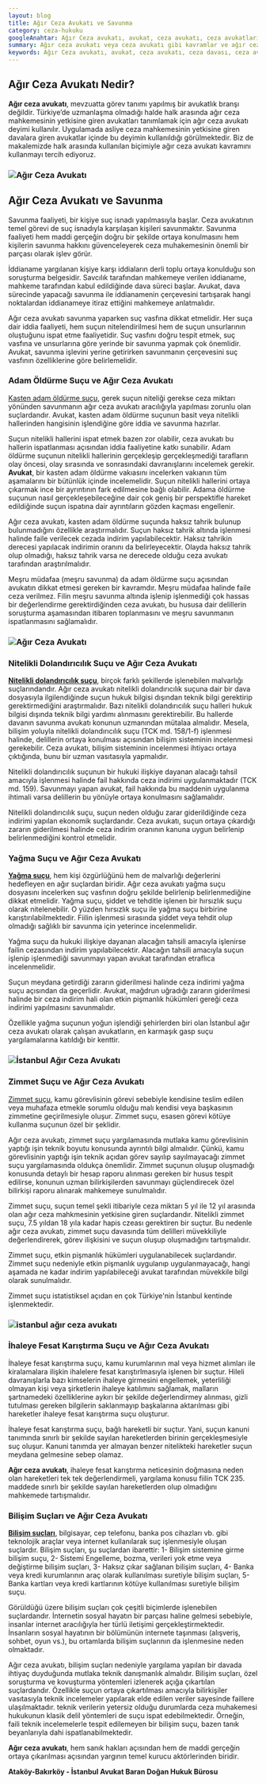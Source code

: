 ```yaml
---
layout: blog
title: Ağır Ceza Avukatı ve Savunma
category: ceza-hukuku
googleAnahtar: Ağır Ceza avukatı, avukat, ceza avukatı, ceza avukatları, ağır ceza avukatları, ceza avukatı istanbul, istanbul avukat, bakırköy avukat, hukuk bürosu
summary: Ağır ceza avukatı veya ceza avukatı gibi kavramlar ve ağır ceza avukatlarının savunma işlevi, kasten adama öldürme suçu, nitelikli dolandırıcılık suçu, zimmet suçu ve yağma suçu çerçevesinde tanıtılmıştır.
keywords: Ağır Ceza avukatı, avukat, ceza avukatı, ceza davası, ceza avukatı arıyorum istanbul, istanbul avukat, bakırköy avukat, ataköy avukat, ceza avukatları, ağır ceza avukatları, hukuk bürosu
---
```



## Ağır Ceza Avukatı Nedir?

**Ağır ceza avukatı**, mevzuatta görev tanımı yapılmış bir avukatlık branşı değildir. Türkiye’de uzmanlaşma olmadığı halde halk arasında ağır ceza mahkemesinin yetkisine giren avukatları tanımlamak için ağır ceza avukatı deyimi kullanılır. Uygulamada asliye ceza mahkemesinin yetkisine giren davalara giren avukatlar içinde bu deyimin kullanıldığı görülmektedir. Biz de makalemizde halk arasında kullanılan biçimiyle ağır ceza avukatı kavramını kullanmayı tercih ediyoruz.

### ![Ağır Ceza Avukatı](https://camo.githubusercontent.com/5128725cfb59d8a717d6fffeb82260a5c3732af2/687474703a2f2f692e68697a6c69726573696d2e636f6d2f5636446135522e6a7067 "Ağır Ceza Avukatı")

##  Ağır Ceza Avukatı ve Savunma

Savunma faaliyeti, bir kişiye suç isnadı yapılmasıyla başlar. Ceza avukatının temel görevi de suç isnadıyla karşılaşan kişileri savunmaktır. Savunma faaliyeti hem maddi gerçeğin doğru bir şekilde ortaya konulmasını hem kişilerin savunma hakkını güvenceleyerek ceza muhakemesinin önemli bir parçası olarak işlev görür.

İddianame yargılanan kişiye karşı iddiaların derli toplu ortaya konulduğu son soruşturma belgesidir. Savcılık tarafından mahkemeye verilen iddianame, mahkeme tarafından kabul edildiğinde dava süreci başlar. Avukat, dava sürecinde yapacağı savunma ile iddianamenin çerçevesini  tartışarak hangi noktalardan iddianameye itiraz ettiğini mahkemeye anlatmalıdır.

Ağır ceza avukatı savunma yaparken suç vasfına dikkat etmelidir. Her suça dair iddia faaliyeti, hem suçun nitelendirilmesi hem de suçun unsurlarının oluştuğunu ispat etme faaliyetidir. Suç vasfını doğru tespit etmek, suç vasfına ve unsurlarına göre yerinde bir savunma yapmak çok önemlidir. Avukat, savunma işlevini yerine getirirken savunmanın çerçevesini suç vasfının özelliklerine göre belirlemelidir.



### Adam Öldürme Suçu ve Ağır Ceza Avukatı

[Kasten adam öldürme suçu,](https://barandogan.av.tr/blog/ceza-hukuku/kasten-adam-oldurme-sucu-cezasi.html) gerek suçun niteliği gerekse ceza miktarı yönünden savunmanın ağır ceza avukatı aracılığıyla yapılması zorunlu olan suçlardandır. Avukat, kasten adam öldürme suçunun basit veya nitelikli hallerinden hangisinin işlendiğine göre iddia ve savunma hazırlar.

Suçun nitelikli hallerini ispat etmek bazen zor olabilir, ceza avukatı bu hallerin ispatlanması açısından iddia faaliyetine katkı sunabilir. Adam öldürme suçunun nitelikli hallerinin gerçekleşip gerçekleşmediği tarafların olay öncesi, olay sırasında ve sonrasındaki davranışlarını incelemek gerekir. **Avukat**, bir kasten adam öldürme vakıasını incelerken vakıanın tüm aşamalarını bir bütünlük içinde incelemelidir. Suçun nitelikli hallerini ortaya çıkarmak ince bir ayrıntının fark edilmesine bağlı olabilir. Adama öldürme suçunun nasıl gerçekleşebileceğine dair çok geniş bir perspektifle hareket edildiğinde suçun ispatına dair ayrıntıların gözden kaçması engellenir.

Ağır ceza avukatı, kasten adam öldürme suçunda haksız tahrik bulunup bulunmadığını özellikle araştırmalıdır. Suçun haksız tahrik altında işlenmesi halinde faile verilecek cezada indirim yapılabilecektir. Haksız tahrikin derecesi yapılacak indirimin oranını da belirleyecektir. Olayda haksız tahrik olup olmadığı, haksız tahrik varsa ne derecede olduğu ceza avukatı tarafından araştırılmalıdır.

Meşru müdafaa (meşru savunma) da adam öldürme suçu açısından avukatın dikkat etmesi gereken bir kavramdır. Meşru müdafaa halinde faile ceza verilmez. Filin meşru savunma altında işlenip işlenmediği çok hassas bir değerlendirme gerektirdiğinden ceza avukatı, bu hususa dair delillerin soruşturma aşamasından itibaren toplanmasını ve meşru savunmanın ispatlanmasını sağlamalıdır.


### ![Ağır Ceza Avukatı](https://camo.githubusercontent.com/d54eed6bab26f4a1be7b8122bd2b18d63efefc2d/687474703a2f2f692e68697a6c69726573696d2e636f6d2f6d356f3638792e6a7067 "Ağır Ceza Avukatı")


### Nitelikli Dolandırıcılık Suçu ve Ağır Ceza Avukatı

[**Nitelikli dolandırıcılık suçu**](http://barandogan.av.tr/blog/ceza-hukuku/nitelikli-dolandiricilik-sucu-cezasi.html), birçok farklı şekillerde işlenebilen malvarlığı suçlarındandır. Ağır ceza avukatı nitelikli dolandırıcılık suçuna dair bir dava dosyasıyla ilgilendiğinde suçun hukuk bilgisi dışından teknik bilgi gerektirip gerektirmediğini araştırmalıdır. Bazı nitelikli dolandırıcılık suçu halleri hukuk bilgisi dışında teknik bilgi yardımı alınmasını gerektirebilir. Bu hallerde davanın savunma avukatı konunun uzmanından mütalaa almalıdır. Mesela, bilişim yoluyla nitelikli dolandırıcılık suçu (TCK md. 158/1-f) işlenmesi halinde, delillerin ortaya konulması açısından bilişim sisteminin incelenmesi gerekebilir. Ceza avukatı, bilişim sisteminin incelenmesi ihtiyacı ortaya çıktığında, bunu bir uzman vasıtasıyla yapmalıdır.

Nitelikli dolandırıcılık suçunun bir hukuki ilişkiye dayanan alacağı tahsil amacıyla işlenmesi halinde fail hakkında ceza indirimi uygulanmaktadır (TCK md. 159). Savunmayı yapan avukat, fail hakkında bu maddenin uygulanma ihtimali varsa delillerin bu yönüyle ortaya konulmasını sağlamalıdır.

Nitelikli dolandırıcılık suçu, suçun neden olduğu zarar giderildiğinde ceza indirimi yapılan ekonomik suçlardandır. Ceza avukatı, suçun ortaya çıkardığı zararın giderilmesi halinde ceza indirim oranının kanuna uygun belirlenip belirlenmediğini kontrol etmelidir.


### Yağma Suçu ve Ağır Ceza Avukatı

[**Yağma suçu**]( http://barandogan.av.tr/blog/ceza-hukuku/yagma-sucu-gasp-sucu.html), hem kişi özgürlüğünü hem de malvarlığı değerlerini hedefleyen en ağır suçlardan biridir.  Ağır ceza avukatı yağma suçu dosyasını incelerken suç vasfının doğru şekilde belirlenip belirlenmediğine dikkat etmelidir. Yağma suçu, şiddet ve tehditle işlenen bir hırsızlık suçu olarak nitelenebilir. O yüzden hırsızlık suçu ile yağma suçu birbirine karıştırılabilmektedir. Fiilin işlenmesi sırasında şiddet veya tehdit olup olmadığı sağlıklı bir savunma için yeterince incelenmelidir.

Yağma suçu da hukuki ilişkiye dayanan alacağın tahsili amacıyla işlenirse failin cezasından indirim yapılabilecektir. Alacağın tahsili amacıyla suçun işlenip işlenmediği savunmayı yapan avukat tarafından etraflıca incelenmelidir.

Suçun meydana getirdiği zararın giderilmesi halinde ceza indirimi yağma suçu açısından da geçerlidir.  Avukat, mağdrun uğradığı zararın giderilmesi halinde bir ceza indirim hali olan etkin pişmanlık hükümleri gereği ceza indirimi yapılmasını savunmalıdır.

Özellikle yağma suçunun yoğun işlendiği şehirlerden biri olan İstanbul ağır ceza avukatı olarak çalışan avukatların, en karmaşık gasp suçu yargılamalarına katıldığı bir kenttir.

### ![İstanbul Ağır Ceza Avukatı](https://camo.githubusercontent.com/ff6b5b8724002302067cf5a2e58741936968f8ad/687474703a2f2f692e68697a6c69726573696d2e636f6d2f6b4c416d52792e6a7067 "İstanbul Ağır Ceza Avukatı")

### Zimmet Suçu ve Ağır Ceza Avukatı

[Zimmet suçu](https://barandogan.av.tr/blog/ceza-hukuku/zimmet-sucu-nedir.html), kamu görevlisinin görevi sebebiyle kendisine teslim edilen veya muhafaza etmekle sorumlu olduğu malı kendisi veya başkasının zimmetine geçirilmesiyle oluşur. Zimmet suçu, esasen görevi kötüye kullanma suçunun özel bir şeklidir.

Ağır ceza avukatı, zimmet suçu yargılamasında mutlaka kamu görevlisinin yaptığı işin teknik boyutu konusunda ayrıntılı bilgi almalıdır. Çünkü, kamu görevlisinin yaptığı işin teknik açıdan görev sayılıp sayılmayacağı zimmet suçu yargılamasında oldukça önemlidir. Zimmet suçunun oluşup oluşmadığı konusunda detaylı bir hesap raporu alınması gereken bir husus tespit edilirse, konunun uzman bilirkişilerden savunmayı güçlendirecek özel bilirkişi raporu alınarak mahkemeye sunulmalıdır.

Zimmet suçu, suçun temel şekli itibariyle ceza miktarı 5 yıl ile 12 yıl arasında olan ağır ceza mahkmesinin yetkisine giren suçlardandır. Nitelikli zimmet suçu, 7.5 yıldan 18 yıla kadar hapis czeası gerektiren bir suçtur. Bu nedenle ağır ceza avukatı, zimmet suçu davasında tüm delilleri müvekkiliyle değerlendirerek, görev ilişkisini ve suçun oluşup oluşmadığını tartışmalıdır.

Zimmet suçu, etkin pişmanlık hükümleri uygulanabilecek suçlardandır. Zimmet suçu nedeniyle etkin pişmanlık uygulanıp uygulanmayacağı, hangi aşamada ne kadar indirim yapılabileceği avukat tarafından müvekkile bilgi olarak sunulmalıdır.

Zimmet suçu istatistiksel açıdan en çok Türkiye'nin İstanbul kentinde işlenmektedir.

### ![istanbul ağır ceza avukatı](https://camo.githubusercontent.com/e03c5eec7772b00b322008094dd48de25aa65ad3/687474703a2f2f692e68697a6c69726573696d2e636f6d2f6d37645952562e6a7067 "Ağır Ceza Avukatı")

### İhaleye Fesat Karıştırma Suçu ve Ağır Ceza Avukatı

İhaleye fesat karıştırma suçu, kamu kurumlarının mal veya hizmet alımları ile kiralamalara ilişkin ihalelere fesat karıştırlmasıyla işlenen bir suçtur. Hileli davranışlarla bazı kimselerin ihaleye girmesini engellemek, yeterliliği olmayan kişi veya şirketlerin ihaleye katılımını sağlamak, malların şartnamedeki özelliklerine aykırı bir şekilde değerlendirmey alınması, gizli tutulması gereken bilgilerin saklanmayıp başkalarına aktarılması gibi hareketler ihaleye fesat karıştırma suçu oluşturur.

İhaleye fesat karıştırma suçu, bağlı hareketli bir suçtur. Yani, suçun kanuni tanımında sınırlı bir şekilde sayılan hareketlerden birinin gerçekleşmesiyle suç oluşur. Kanuni tanımda yer almayan benzer nitelikteki hareketler suçun meydana gelmesine sebep olamaz.

**Ağır ceza avukatı**, ihaleye fesat karıştırma neticesinin doğmasına neden olan hareketleri tek tek değerlendirmeli, yargılama konusu fiilin TCK  235. maddede sınırlı bir şekilde sayılan hareketlerden olup olmadığını mahkemede tartışmalıdır.


### Bilişim Suçları ve Ağır Ceza Avukatı

[**Bilişim suçları**](https://barandogan.av.tr/blog/ceza-hukuku/bilisim-suclari-nelerdir.html), bilgisayar, cep telefonu, banka pos cihazları vb. gibi teknolojik araçlar veya internet kullanılarak suç işlenmesiyle oluşan suçlardır. Bilişim suçları, şu suçlardan ibarettir: 1- Bilişim sistemine girme bilişim suçu, 2- Sistemi Engelleme, bozma, verileri yok etme veya değiştirme bilişim suçları, 3- Haksız çıkar sağlanan bilişim suçları, 4- Banka veya kredi kurumlarının araç olarak kullanılması suretiyle bilişim suçları, 5- Banka kartları veya kredi kartlarının kötüye kullanılması suretiyle bilişim suçu.

Görüldüğü üzere bilişim suçları çok çeşitli biçimlerde işlenebilen suçlardandır. İnternetin sosyal hayatın bir parçası haline gelmesi sebebiyle, insanlar internet aracılığıyla her türlü iletişimi gerçekleştirmektedir. İnsanların sosyal hayatının bir bölümünün internete taşınması (alışveriş, sohbet, oyun vs.), bu ortamlarda bilişim suçlarının da işlenmesine neden olmaktadır.

Ağır ceza avukatı, bilişim suçları nedeniyle yargılama yapılan bir davada ihtiyaç duyduğunda mutlaka teknik danışmanlık almalıdır. Bilişim suçları, özel soruşturma ve kovuşturma yöntemleri izlenerek açığa çıkartılan suçlardandır. Özellikle suçun ortaya çıkartılması amacıyla bilirkişiler vasıtasıyla teknik incelemeler yapılarak elde edilen veriler sayesinde faillere ulaşılmaktadır. teknik verilerin yetersiz olduğu durumlarda ceza muhakemesi hukukunun klasik delil yöntemleri de suçu ispat edebilmektedir. Örneğin, faili teknik incelemelerle tespit edilemeyen bir bilişim suçu, bazen tanık beyanlarıyla dahi ispatlanabilmektedir.





**Ağır ceza avukatı**, hem sanık hakları açısından hem de maddi gerçeğin ortaya çıkarılması açısından yargının temel kurucu aktörlerinden biridir.


**Ataköy-Bakırköy - İstanbul Avukat Baran Doğan Hukuk Bürosu**

